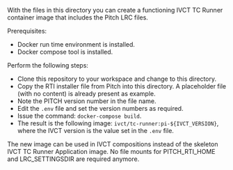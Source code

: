 With the files in this directory you can create a functioning IVCT TC Runner container image that includes the Pitch LRC files.

Prerequisites:

- Docker run time environment is installed.
- Docker compose tool is installed.

Perform the following steps:

- Clone this repository to your workspace and change to this directory.
- Copy the RTI installer file from Pitch into this directory. A placeholder file (with no content) is already present as example.
- Note the PITCH version number in the file name.
- Edit the `.env` file and set the version numbers as required.
- Issue the command: `docker-compose build`.
- The result is the following image:  `ivct/tc-runner:pi-${IVCT_VERSION}`, where the IVCT version is the value set in the `.env` file.

The new image can be used in IVCT compositions instead of the skeleton IVCT TC Runner Application image. No file mounts for PITCH_RTI_HOME and LRC_SETTINGSDIR are required anymore.